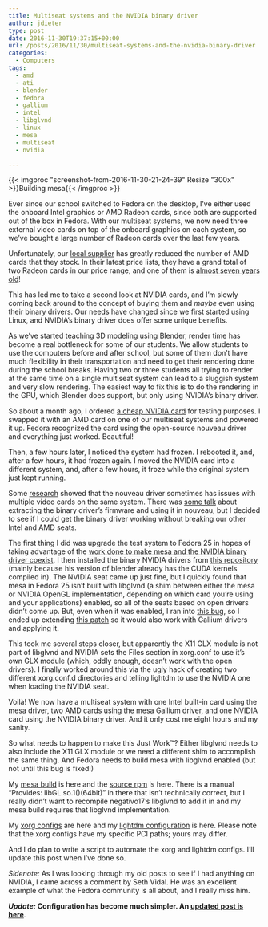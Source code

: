 ```yaml
---
title: Multiseat systems and the NVIDIA binary driver
author: jdieter
type: post
date: 2016-11-30T19:37:15+00:00
url: /posts/2016/11/30/multiseat-systems-and-the-nvidia-binary-driver
categories:
  - Computers
tags:
  - amd
  - ati
  - blender
  - fedora
  - gallium
  - intel
  - libglvnd
  - linux
  - mesa
  - multiseat
  - nvidia

---
```

{{< imgproc "screenshot-from-2016-11-30-21-24-39" Resize "300x" >}}Building mesa{{< /imgproc >}}

Ever since our school switched to Fedora on the desktop, I&#8217;ve either used the onboard Intel graphics or AMD Radeon cards, since both are supported out of the box in Fedora. With our multiseat systems, we now need three external video cards on top of the onboard graphics on each system, so we&#8217;ve bought a large number of Radeon cards over the last few years.

Unfortunately, our [local supplier][2] has greatly reduced the number of AMD cards that they stock. In their latest price lists, they have a grand total of two Radeon cards in our price range, and one of them is [almost seven years old][3]!

This has led me to take a second look at NVIDIA cards, and I&#8217;m slowly coming back around to the concept of buying them and _maybe_ even using their binary drivers. Our needs have changed since we first started using Linux, and NVIDIA&#8217;s binary driver does offer some unique benefits.

As we&#8217;ve started teaching 3D modeling using Blender, render time has become a real bottleneck for some of our students. We allow students to use the computers before and after school, but some of them don&#8217;t have much flexibility in their transportation and need to get their rendering done during the school breaks. Having two or three students all trying to render at the same time on a single multiseat system can lead to a sluggish system and very slow rendering. The easiest way to fix this is to do the rendering in the GPU, which Blender does support, but only using NVIDIA&#8217;s binary driver.

So about a month ago, I ordered [a cheap NVIDIA card][4] for testing purposes. I swapped it with an AMD card on one of our multiseat systems and powered it up. Fedora recognized the card using the open-source nouveau driver and everything just worked. Beautiful!

Then, a few hours later, I noticed the system had frozen. I rebooted it, and, after a few hours, it had frozen again. I moved the NVIDIA card into a different system, and, after a few hours, it froze while the original system just kept running.

Some [research][5] showed that the nouveau driver sometimes has issues with multiple video cards on the same system. There was [some talk][6] about extracting the binary driver&#8217;s firmware and using it in nouveau, but I decided to see if I could get the binary driver working without breaking our other Intel and AMD seats.

The first thing I did was upgrade the test system to Fedora 25 in hopes of taking advantage of the [work done to make mesa and the NVIDIA binary driver coexist][7]. I then installed the binary NVIDIA drivers from [this repository][8] (mainly because his version of blender already has the CUDA kernels compiled in). The NVIDIA seat came up just fine, but I quickly found that mesa in Fedora 25 isn&#8217;t built with libglvnd (a shim between either the mesa or NVIDIA OpenGL implementation, depending on which card you&#8217;re using and your applications) enabled, so all of the seats based on open drivers didn&#8217;t come up. But, even when it was enabled, I ran into [this bug][9], so I ended up extending [this patch][10] so it would also work with Gallium drivers and applying it.

This took me several steps closer, but apparently the X11 GLX module is not part of libglvnd and NVIDIA sets the Files section in xorg.conf to use it&#8217;s own GLX module (which, oddly enough, doesn&#8217;t work with the open drivers). I finally worked around this via the ugly hack of creating two different xorg.conf.d directories and telling lightdm to use the NVIDIA one when loading the NVIDIA seat.

Voilà! We now have a multiseat system with one Intel built-in card using the mesa driver, two AMD cards using the mesa Gallium driver, and one NVIDIA card using the NVIDIA binary driver. And it only cost me eight hours and my sanity.

So what needs to happen to make this Just Work™? Either libglvnd needs to also include the X11 GLX module or we need a different shim to accomplish the same thing. And Fedora needs to build mesa with libglvnd enabled (but not until this bug is fixed!)

My [mesa build][11] is here and the [source rpm][12] is here. There is a manual &#8220;Provides: libGL.so.1()(64bit)&#8221; in there that isn&#8217;t technically correct, but I really didn&#8217;t want to recompile negativo17&#8217;s libglvnd to add it in and my mesa build requires that libglvnd implementation.

My [xorg configs][13] are here and my [lightdm configuration][14] is here. Please note that the xorg configs have my specific PCI paths; yours may differ.

And I do plan to write a script to automate the xorg and lightdm configs. I&#8217;ll update this post when I&#8217;ve done so.

_Sidenote:_ As I was looking through my old posts to see if I had anything on NVIDIA, I came across a comment by Seth Vidal. He was an excellent example of what the Fedora community is all about, and I really miss him.

**_Update:_ Configuration has become much simpler. An [updated post is here][15]**.

 [2]: http://pcandparts.com/price.htm
 [3]: https://en.wikipedia.org/wiki/Radeon_HD_5000_Series#Radeon_HD_5400
 [4]: https://www.zotac.com/us/product/graphics_card/gt-730-2gb-zone-edition
 [5]: https://itfknworks.wordpress.com/2015/06/21/ubuntu-dual-seat-setup/
 [6]: https://bugs.freedesktop.org/show_bug.cgi?id=72180#c5
 [7]: https://blogs.gnome.org/uraeus/2016/11/01/discrete-graphics-and-fedora-workstation-25/
 [8]: http://negativo17.org/repos/multimedia/fedora-25/
 [9]: https://bugs.freedesktop.org/show_bug.cgi?id=98428
 [10]: https://bugs.freedesktop.org/attachment.cgi?id=127532
 [11]: http://lesloueizeh.com/jdieter/mesa-x86_64/
 [12]: http://lesloueizeh.com/jdieter/mesa-12.0.4-3.fc25.src.rpm
 [13]: http://lesloueizeh.com/jdieter/xorg-configs/
 [14]: http://lesloueizeh.com/jdieter/lightdm.conf
 [15]: /posts/2016/12/31/multiseat-systems-and-the-nvidia-binary-driver-update/
